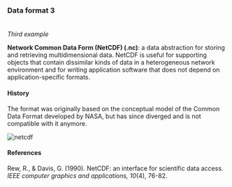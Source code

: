 ### Data format 3 <br/><br/>

_Third example_ <br/>

**Network Common Data Form (NetCDF) (.nc)**: a data abstraction for storing 
and retrieving multidimensional data. NetCDF is useful for supporting objects 
that contain dissimilar kinds of data in a heterogeneous network environment
and for writing application software that does not depend on application-specific formats.

#### History
The format was originally based on the conceptual model of the Common Data Format 
developed by NASA, but has since diverged and is not compatible with it anymore.

![netcdf](https://user-images.githubusercontent.com/60137488/72841969-c02b1a80-3c97-11ea-98e3-056199b1e635.jpg)

#### References
Rew, R., & Davis, G. (1990). NetCDF: an interface for scientific data access. _IEEE computer graphics and applications, 10_(4), 76-82.


